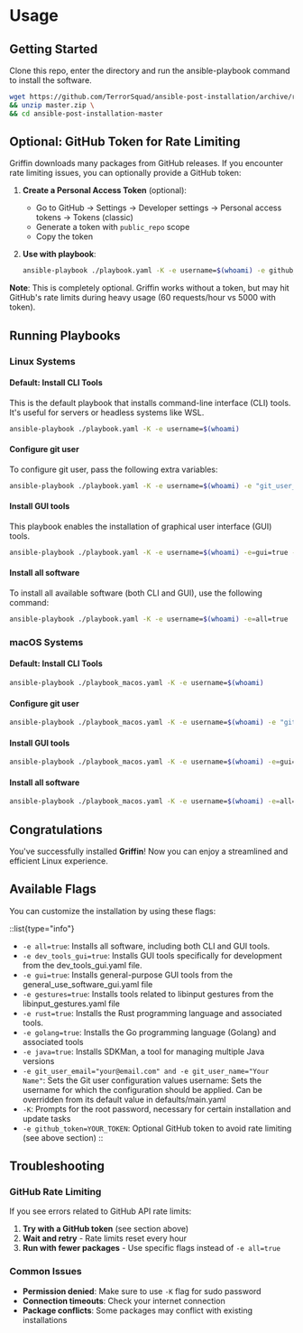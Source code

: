# Usage

## Getting Started

Clone this repo, enter the directory and run the ansible-playbook command to install the software.

```bash
wget https://github.com/TerrorSquad/ansible-post-installation/archive/refs/heads/master.zip \
&& unzip master.zip \
&& cd ansible-post-installation-master
```

## Optional: GitHub Token for Rate Limiting

Griffin downloads many packages from GitHub releases. If you encounter rate limiting issues, you can optionally provide a GitHub token:

1. **Create a Personal Access Token** (optional):
   - Go to GitHub → Settings → Developer settings → Personal access tokens → Tokens (classic)
   - Generate a token with `public_repo` scope
   - Copy the token

2. **Use with playbook**:
   ```bash
   ansible-playbook ./playbook.yaml -K -e username=$(whoami) -e github_token=YOUR_TOKEN_HERE
   ```

**Note**: This is completely optional. Griffin works without a token, but may hit GitHub's rate limits during heavy usage (60 requests/hour vs 5000 with token).

## Running Playbooks

### Linux Systems

#### Default: Install CLI Tools

This is the default playbook that installs command-line interface (CLI) tools. It's useful for servers or headless systems like WSL.

```bash
ansible-playbook ./playbook.yaml -K -e username=$(whoami)
```

#### Configure git user

To configure git user, pass the following extra variables:

```bash
ansible-playbook ./playbook.yaml -K -e username=$(whoami) -e "git_user_email='your@email.com'" -e "git_user_name='Your Name'"
```

#### Install GUI tools

This playbook enables the installation of graphical user interface (GUI) tools.

```bash
ansible-playbook ./playbook.yaml -K -e username=$(whoami) -e=gui=true -e=dev_tools_gui=true
```

#### Install all software

To install all available software (both CLI and GUI), use the following command:

```bash
ansible-playbook ./playbook.yaml -K -e username=$(whoami) -e=all=true
```

### macOS Systems

#### Default: Install CLI Tools

```bash
ansible-playbook ./playbook_macos.yaml -K -e username=$(whoami)
```

#### Configure git user

```bash
ansible-playbook ./playbook_macos.yaml -K -e username=$(whoami) -e "git_user_email='your@email.com'" -e "git_user_name='Your Name'"
```

#### Install GUI tools

```bash
ansible-playbook ./playbook_macos.yaml -K -e username=$(whoami) -e=gui=true -e=dev_tools_gui=true
```

#### Install all software

```bash
ansible-playbook ./playbook_macos.yaml -K -e username=$(whoami) -e=all=true
```

## Congratulations

You've successfully installed **Griffin**! Now you can enjoy a streamlined and efficient Linux experience.

## Available Flags

You can customize the installation by using these flags:

::list{type="info"}

- `-e all=true`: Installs all software, including both CLI and GUI tools.
- `-e dev_tools_gui=true`: Installs GUI tools specifically for development from the dev_tools_gui.yaml file.
- `-e gui=true`: Installs general-purpose GUI tools from the general_use_software_gui.yaml file
- `-e gestures=true`: Installs tools related to libinput gestures from the libinput_gestures.yaml file
- `-e rust=true`: Installs the Rust programming language and associated tools.
- `-e golang=true`: Installs the Go programming language (Golang) and associated tools
- `-e java=true`: Installs SDKMan, a tool for managing multiple Java versions
- `-e git_user_email="your@email.com" and -e git_user_name="Your Name"`: Sets the Git user configuration values
username: Sets the username for which the configuration should be applied. Can be overridden from its default value in defaults/main.yaml
- `-K`: Prompts for the root password, necessary for certain installation and update tasks
- `-e github_token=YOUR_TOKEN`: Optional GitHub token to avoid rate limiting (see above section)
::

## Troubleshooting

### GitHub Rate Limiting

If you see errors related to GitHub API rate limits:

1. **Try with a GitHub token** (see section above)
2. **Wait and retry** - Rate limits reset every hour
3. **Run with fewer packages** - Use specific flags instead of `-e all=true`

### Common Issues

- **Permission denied**: Make sure to use `-K` flag for sudo password
- **Connection timeouts**: Check your internet connection
- **Package conflicts**: Some packages may conflict with existing installations
